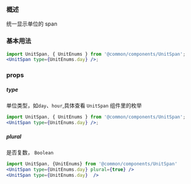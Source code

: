 ### 概述

统一显示单位的 span

### 基本用法

```jsx
import UnitSpan, { UnitEnums } from '@common/components/UnitSpan';
<UnitSpan type={UnitEnums.day} />;
```

### props

##### type

单位类型，如`day`、`hour`,具体查看 `UnitSpan` 组件里的枚举

```jsx
import UnitSpan, { UnitEnums } from '@common/components/UnitSpan';
<UnitSpan type={UnitEnums.day} />;
```

##### plural

是否复数， `Boolean`

```jsx
import UnitSpan, {UnitEnums} from '@common/components/UnitSpan'
<UnitSpan type={UnitEnums.day} plural={true} />
<UnitSpan type={UnitEnums.day}  />
```
